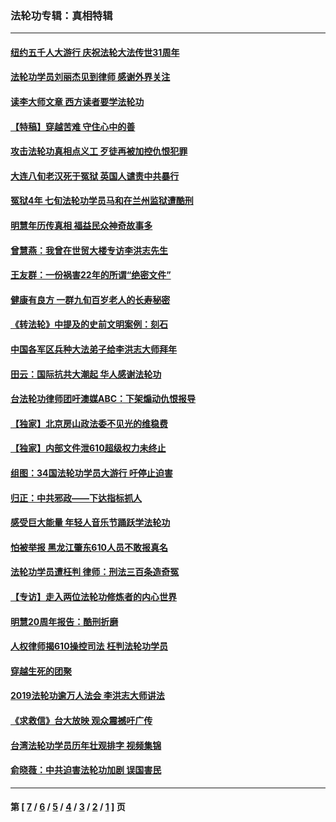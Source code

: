 ### 法轮功专辑：真相特辑
---
#### [纽约五千人大游行 庆祝法轮大法传世31周年](../../pages/nf4389/n13995110.md?09110430) 
#### [法轮功学员刘丽杰见到律师 感谢外界关注](../../pages/nf4389/n13927012.md?09110430) 
#### [读李大师文章 西方读者要学法轮功](../../pages/nf4389/n13925142.md?09110430) 
#### [【特稿】穿越苦难 守住心中的善](../../pages/nf4389/n13784979.md?09110430) 
#### [攻击法轮功真相点义工 歹徒再被加控仇恨犯罪](../../pages/nf4389/n13601019.md?09110430) 
#### [大连八旬老汉死于冤狱 英国人谴责中共暴行](../../pages/nf4389/n13480118.md?09110430) 
#### [冤狱4年 七旬法轮功学员马和在兰州监狱遭酷刑](../../pages/nf4389/n13304688.md?09110430) 
#### [明慧年历传真相 福益民众神奇故事多](../../pages/nf4389/n13294545.md?09110430) 
#### [曾慧燕：我曾在世贸大楼专访李洪志先生](../../pages/nf4389/n12898729.md?09110430) 
#### [王友群：一份祸害22年的所谓“绝密文件”](../../pages/nf4389/n12871750.md?09110430) 
#### [健康有良方 一群九旬百岁老人的长寿秘密](../../pages/nf4389/n12847475.md?09110430) 
#### [《转法轮》中提及的史前文明案例：刻石](../../pages/nf4389/n12758577.md?09110430) 
#### [中国各军区兵种大法弟子给李洪志大师拜年](../../pages/nf4389/n12750047.md?09110430) 
#### [田云：国际抗共大潮起 华人感谢法轮功](../../pages/nf4389/n12357708.md?09110430) 
#### [台法轮功律师团吁澳媒ABC：下架煽动仇恨报导](../../pages/nf4389/n12279917.md?09110430) 
#### [【独家】北京房山政法委不见光的维稳费](../../pages/nf4389/n12031979.md?09110430) 
#### [【独家】内部文件泄610超级权力未终止](../../pages/nf4389/n12023895.md?09110430) 
#### [组图：34国法轮功学员大游行 吁停止迫害](../../pages/nf4389/n11492658.md?09110430) 
#### [归正：中共邪政——下达指标抓人](../../pages/nf4389/n11474770.md?09110430) 
#### [感受巨大能量 年轻人音乐节踊跃学法轮功](../../pages/nf4389/n11441981.md?09110430) 
#### [怕被举报 黑龙江肇东610人员不敢报真名](../../pages/nf4389/n11436499.md?09110430) 
#### [法轮功学员遭枉判 律师：刑法三百条造奇冤](../../pages/nf4389/n11433943.md?09110430) 
#### [【专访】走入两位法轮功修炼者的内心世界](../../pages/nf4389/n11415623.md?09110430) 
#### [明慧20周年报告：酷刑折磨](../../pages/nf4389/n11387954.md?09110430) 
#### [人权律师揭610操控司法 枉判法轮功学员](../../pages/nf4389/n11313370.md?09110430) 
#### [穿越生死的团聚](../../pages/nf4389/n11258922.md?09110430) 
#### [2019法轮功逾万人法会 李洪志大师讲法](../../pages/nf4389/n11265303.md?09110430) 
#### [《求救信》台大放映 观众震撼吁广传](../../pages/nf4389/n10922251.md?09110430) 
#### [台湾法轮功学员历年壮观排字 视频集锦](../../pages/nf4389/n10878789.md?09110430) 
#### [俞晓薇：中共迫害法轮功加剧 误国害民](../../pages/nf4389/n10859260.md?09110430) 

---
#### 第 [ [7](./7.md?09110430) / [6](./6.md?09110430) / [5](./5.md?09110430) / [4](./4.md?09110430) / [3](./3.md?09110430) / [2](./2.md?09110430) / [1](./1.md?09110430) ] 页
